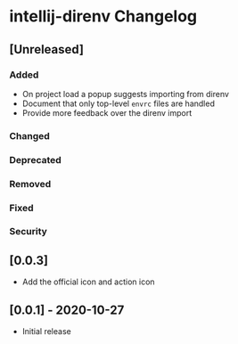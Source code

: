 <!-- Keep a Changelog guide -> https://keepachangelog.com -->

# intellij-direnv Changelog

## [Unreleased]
### Added
- On project load a popup suggests importing from direnv
- Document that only top-level `envrc` files are handled
- Provide more feedback over the direnv import

### Changed

### Deprecated

### Removed

### Fixed

### Security
## [0.0.3]
- Add the official icon and action icon


## [0.0.1] - 2020-10-27
- Initial release

